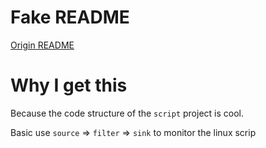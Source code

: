 # Fake README

[Origin README](./README_origin.md)

# Why I get this

Because the code structure of the `script` project is cool.

Basic use `source` => `filter` => `sink` to monitor the linux scrip